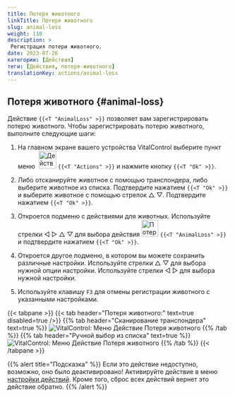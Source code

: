 ```yaml
---
title: Потеря животного
linkTitle: Потеря животного
slug: animal-loss
weight: 110
description: >
 Регистрация потери животного.
date: 2023-07-26
категории: [Действия]
теги: [Действия, потеря-животного]
translationKey: actions/animal-loss
---
```


## Потеря животного {#animal-loss}

Действие `{{<T "AnimalLoss" >}}` позволяет вам зарегистрировать потерю животного. Чтобы зарегистрировать потерю животного, выполните следующие шаги:

1. На главном экране вашего устройства VitalControl выберите пункт меню &nbsp;<img src="/icons/actions.svg" width="40" align="bottom" alt="Действия" /> `{{<T "Actions" >}}` и нажмите кнопку `{{<T "Ok" >}}`.

2. Либо отсканируйте животное с помощью транспондера, либо выберите животное из списка. Подтвердите нажатием `{{<T "Ok" >}}` и выберите животное с помощью стрелок △ ▽. Подтвердите нажатием `{{<T "Ok" >}}`.

3. Откроется подменю с действиями для животных. Используйте стрелки ◁ ▷ △ ▽ для выбора действия <img src="/icons/actions/animal-loss.svg" width="38" align="bottom" alt="Потеря животного" /> `{{<T "AnimalLoss" >}}` и подтвердите нажатием `{{<T "Ok" >}}`.

4. Откроется другое подменю, в котором вы можете сохранить различные настройки. Используйте стрелки △ ▽ для выбора нужной опции настройки. Используйте стрелки ◁ ▷ для выбора нужной настройки.

5. Используйте клавишу `F3` для отмены регистрации животного с указанными настройками.

{{< tabpane >}}
{{< tab header="Потеря животного:" text=true disabled=true />}}
{{% tab header="Сканирование транспондера" text=true %}}
![VitalControl: Меню Действие Потеря животного](../images/animalloss-scan.png "Регистрация потери животного")
{{% /tab %}}
{{% tab header="Ручной выбор из списка" text=true %}}
![VitalControl: Меню Действие Потеря животного](../images/animalloss.png "Регистрация потери животного")
{{% /tab %}}
{{< /tabpane >}}

{{% alert title="Подсказка" %}}
Если это действие недоступно, возможно, оно было деактивировано! Активируйте действие в меню [настройки действий](../setting/). Кроме того, сброс всех действий вернет это действие обратно.
{{% /alert %}}
